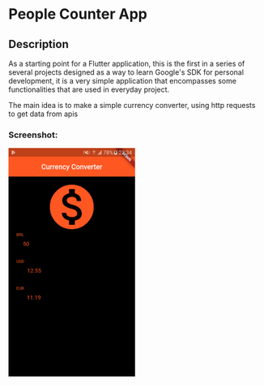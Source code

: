 # People Counter App

## Description

As a starting point for a Flutter application, this is the first in a series of several projects designed as a way to learn Google's SDK for personal development, it is a very simple application that encompasses some functionalities that are used in everyday project. 

The main idea is to make a simple currency converter, using http requests to get data from apis

### Screenshot:
<img src="https://github.com/AleBark/Currency-Converter/blob/master/sample.png" height="450" width="250px" >
